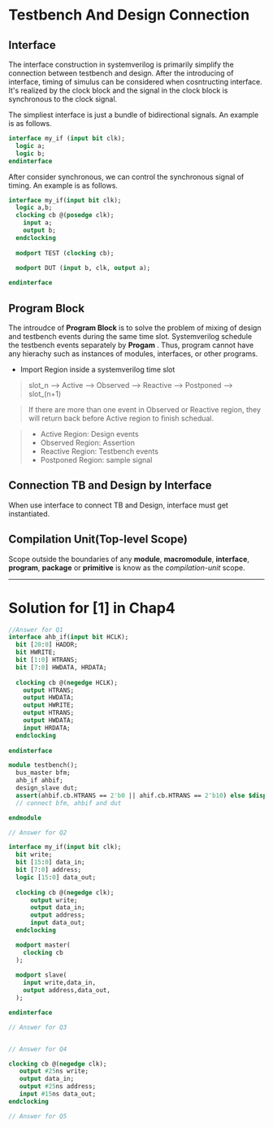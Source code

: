 # Testbench And Design Connection

## Interface
The interface construction in systemverilog is primarily simplify the connection between testbench and design. After the introducing of interface, timing of simulus can be considered when cosntructing interface. It's realized by the clock block and the signal in the clock block is synchronous to the clock signal.

The simpliest interface is just a bundle of bidirectional signals. An example is as follows.

```systemverilog
interface my_if (input bit clk);
  logic a;
  logic b;
endinterface
```

After consider synchronous, we can control the synchronous signal of timing. An example is as follows.

```systemverilog
interface my_if(input bit clk);
  logic a,b;
  clocking cb @(posedge clk);
    input a;
    output b;
  endclocking
    
  modport TEST (clocking cb);
  
  modport DUT (input b, clk, output a);

endinterface
```

## Program Block

The introudce of **Program Block** is to solve the problem of mixing of design and testbench events during the same time slot. Systemverilog schedule the testbench events separately by **Progam** . Thus, program cannot have any hierachy such as instances of modules, interfaces, or other programs.

* Import Region inside a systemverilog time slot    

>slot_n --> Active --> Observed --> Reactive --> Postponed --> slot_(n+1)

>If there are more than one event in Observed or Reactive region, they will return back before Active region to finish schedual.

> - Active Region: Design events
> - Observed Region: Assertion
> - Reactive Region: Testbench events
> - Postponed Region: sample signal

## Connection TB and Design by Interface

When use interface to connect TB and Design, interface must get instantiated.

## Compilation Unit(Top-level Scope)

Scope outside the boundaries of any **module**, **macromodule**, **interface**, **program**, **package** or **primitive** is know as the *compilation-unit* scope.

----
# Solution for [1] in Chap4
```systemverilog
//Answer for Q1
interface ahb_if(input bit HCLK);
  bit [20:0] HADDR;
  bit HWRITE;
  bit [1:0] HTRANS;
  bit [7:0] HWDATA, HRDATA;
  
  clocking cb @(negedge HCLK);
    output HTRANS;
    output HWDATA;
    output HWRITE;
    output HTRANS;
    output HWDATA;
    input HRDATA;
  endclocking
  
endinterface

module testbench();
  bus_master bfm;
  ahb_if ahbif;
  design_slave dut;
  assert(ahbif.cb.HTRANS == 2'b0 || ahif.cb.HTRANS == 2'b10) else $display("ERROR: interface got undefined transaction type!");
  // connect bfm, ahbif and dut

endmodule

// Answer for Q2

interface my_if(input bit clk);
  bit write;
  bit [15:0] data_in;
  bit [7:0] address;
  logic [15:0] data_out;
  
  clocking cb @(negedge clk);
      output write;
      output data_in;
      output address;
      input data_out;
  endclocking

  modport master(
    clocking cb
  );
  
  modport slave(
    input write,data_in,
    output address,data_out,
  );

endinterface

// Answer for Q3


// Answer for Q4

clocking cb @(negedge clk);
   output #25ns write;
   output data_in;
   output #25ns address;
   input #15ns data_out;
endclocking

// Answer for Q5

```

